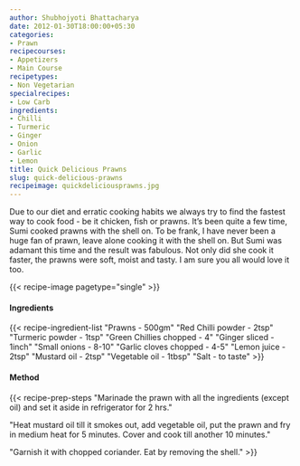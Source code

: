 ```yaml
---
author: Shubhojyoti Bhattacharya
date: 2012-01-30T18:00:00+05:30
categories:
- Prawn
recipecourses:
- Appetizers
- Main Course
recipetypes:
- Non Vegetarian
specialrecipes:
- Low Carb
ingredients:
- Chilli
- Turmeric
- Ginger
- Onion
- Garlic
- Lemon
title: Quick Delicious Prawns
slug: quick-delicious-prawns
recipeimage: quickdeliciousprawns.jpg
---
```


Due to our diet and erratic cooking habits we always try to find the fastest way to cook food - be it chicken, fish or prawns. It’s been quite a few time, Sumi cooked prawns with the shell on. To be frank, I have never been a huge fan of prawn, leave alone cooking it with the shell on. But Sumi was adamant this time and the result was fabulous. Not only did she cook it faster, the prawns were soft, moist and tasty. I am sure you all would love it too.

{{< recipe-image pagetype="single" >}}

#### Ingredients

{{< recipe-ingredient-list
"Prawns - 500gm"
"Red Chilli powder - 2tsp"
"Turmeric powder - 1tsp"
"Green Chillies chopped - 4"
"Ginger sliced - 1inch"
"Small onions - 8-10"
"Garlic cloves chopped - 4-5"
"Lemon juice - 2tsp"
"Mustard oil - 2tsp"
"Vegetable oil - 1tbsp"
"Salt - to taste" >}}

#### Method

{{< recipe-prep-steps
"Marinade the prawn with all the ingredients (except oil) and set it aside in refrigerator for 2 hrs."

"Heat mustard oil till it smokes out, add vegetable oil, put the prawn and fry in medium heat for 5 minutes. Cover and cook till another 10 minutes."

"Garnish it with chopped coriander. Eat by removing the shell." >}}
